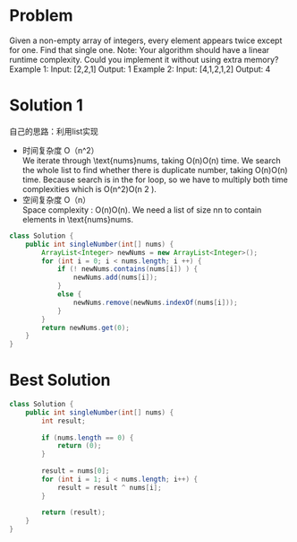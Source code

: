 # Problem
Given a non-empty array of integers, every element appears twice except for one. Find that single one.
Note:
Your algorithm should have a linear runtime complexity. Could you implement it without using extra memory?
Example 1:
Input: [2,2,1]
Output: 1
Example 2:
Input: [4,1,2,1,2]
Output: 4
# Solution 1
自己的思路：利用list实现
+ 时间复杂度 O（n^2）
<br> We iterate through \text{nums}nums, taking O(n)O(n) time. We search the whole list to find whether there is duplicate number, taking O(n)O(n) time. Because search is in the for loop, so we have to multiply both time complexities which is O(n^2)O(n 
2
 ).
+ 空间复杂度 O（n）
<br> Space complexity : O(n)O(n). We need a list of size nn to contain elements in \text{nums}nums. 

```Java
class Solution {
    public int singleNumber(int[] nums) {
        ArrayList<Integer> newNums = new ArrayList<Integer>();
        for (int i = 0; i < nums.length; i ++) {
            if (! newNums.contains(nums[i]) ) {
                newNums.add(nums[i]);
            }
            else {
                newNums.remove(newNums.indexOf(nums[i]));
            }
        }
        return newNums.get(0);
    }
}
```
# Best Solution 
```Java
class Solution {
    public int singleNumber(int[] nums) {
        int result;
        
        if (nums.length == 0) {
            return (0);
        }
        
        result = nums[0];
        for (int i = 1; i < nums.length; i++) {
            result = result ^ nums[i];
        }
        
        return (result);
    }
}
```
